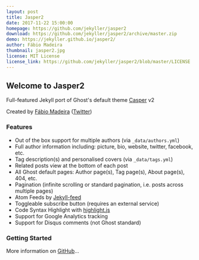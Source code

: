 ```yaml
---
layout: post
title: Jasper2
date: 2017-11-22 15:00:00
homepage: https://github.com/jekyller/jasper2
download: https://github.com/jekyller/jasper2/archive/master.zip
demo: https://jekyller.github.io/jasper2/
author: Fábio Madeira
thumbnail: jasper2.jpg
license: MIT License
license_link: https://github.com/jekyller/jasper2/blob/master/LICENSE
---
```


## Welcome to Jasper2

Full-featured Jekyll port of Ghost's default theme [Casper](https://github.com/tryghost/casper) v2

Created by [Fábio Madeira](https://biomadeira.github.io/) ([Twitter](https://twitter.com/@biomadeira))

### Features

* Out of the box support for multiple authors (via `_data/authors.yml`)
* Full author information including: picture, bio, website, twitter, facebook, etc.
* Tag description(s) and personalised covers (via `_data/tags.yml`)
* Related posts view at the bottom of each post
* All Ghost default pages: Author page(s), Tag page(s), About page(s), 404, etc.
* Pagination (infinite scrolling or standard pagination, i.e. posts across multiple pages)
* Atom Feeds by [Jekyll-feed](https://github.com/jekyll/jekyll-feed)
* Toggleable subscribe button (requires an external service)
* Code Syntax Highlight with [highlight.js](https://highlightjs.org/)
* Support for Google Analytics tracking
* Support for Disqus comments (not Ghost standard)

### Getting Started

More information on [GitHub](https://github.com/jekyller/jasper2)...
